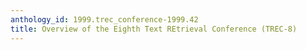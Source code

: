 ```yaml
---
anthology_id: 1999.trec_conference-1999.42
title: Overview of the Eighth Text REtrieval Conference (TREC-8)
---
```

